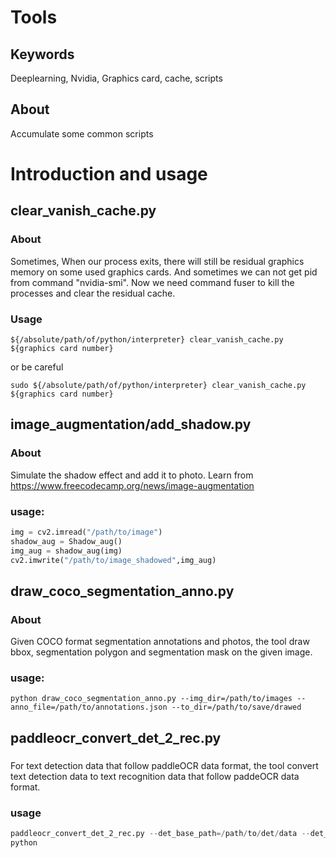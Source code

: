 # Tools

## Keywords

Deeplearning, Nvidia, Graphics card, cache, scripts

## About

Accumulate some common scripts

# Introduction and usage

## clear_vanish_cache.py

### About

Sometimes, When our process exits, there will still be residual graphics memory on some used graphics cards. And sometimes we can not get pid from command "nvidia-smi". Now we need command fuser to kill the processes and clear the residual cache.

### Usage

```shell
${/absolute/path/of/python/interpreter} clear_vanish_cache.py ${graphics card number} 
```

or be careful

```shell
sudo ${/absolute/path/of/python/interpreter} clear_vanish_cache.py ${graphics card number} 
```

## image_augmentation/add_shadow.py

### About

Simulate the shadow effect and add it to photo.
Learn from https://www.freecodecamp.org/news/image-augmentation
### usage:

```python
img = cv2.imread("/path/to/image")
shadow_aug = Shadow_aug()
img_aug = shadow_aug(img)
cv2.imwrite("/path/to/image_shadowed",img_aug)
```

## draw_coco_segmentation_anno.py

### About

Given COCO format segmentation annotations and photos, the tool draw bbox, segmentation polygon and segmentation mask on the given image.
### usage:

```shell
python draw_coco_segmentation_anno.py --img_dir=/path/to/images --anno_file=/path/to/annotations.json --to_dir=/path/to/save/drawed
```

## paddleocr_convert_det_2_rec.py

### 

For text detection data that follow paddleOCR data format, the tool convert text detection data to text recognition data that follow paddeOCR data format.

### usage

```python 
paddleocr_convert_det_2_rec.py --det_base_path=/path/to/det/data --det_txt_name=/path/to/det/label --to_rec_base_path=/path/to/save/rec/data --to_rec_name=/path/to/save/rec/label
python 
```